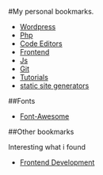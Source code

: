 #My personal bookmarks.

- [Wordpress](wordpress.md)
- [Php](php.md)
- [Code Editors](editors.md)
- [Frontend](frontend.md)
- [Js](js.md)
- [Git](git.md)
- [Tutorials](tutorials.md)
- [static site generators](static-site-generators.md)


##Fonts
- [Font-Awesome](https://github.com/FortAwesome/Font-Awesome)


##Other bookmarks

Interesting what i found

- [Frontend Development](https://github.com/dypsilon/frontend-dev-bookmarks)
